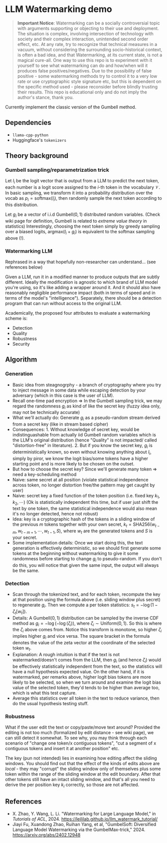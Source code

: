 # LLM Watermarking demo

> **Important Notice**: Watermarking can be a socially controversial topic with arguments supporting or objecting to their use and deployment. The situation is complex, involving intersection of technology with society and their complex interaction, unintended second order effect, etc. At any rate, try to recognize that technical measures in a vacuum, without considering the surrounding socio-historical context, is often a bad idea, and that Watermarking, at its current state, is not a magical cure-all. One way to use this repo is to experiment with it yourself to see what watermarking can do and how/when will it produces false positives/negatives. Due to the possibility of false positive - some watermarking methods try to control it to a very low rate or use cryptographic style signature etc, but this is dependent on the specific method used - please reconsider before blindly trusting their results. This repo is educational only and do not imply the author's stance, thank you.

Currently implement the classic version of the Gumbell method.

## Dependencies

- `llama-cpp-python`
- Huggingface's `tokenizers`

## Theory background

### Gumbell sampling/reparametrization trick

Let $l_i$ be the logit vector that is output from a LLM to predict the next token, each number is a logit score assigned to the $i$-th token in the vocabulary $\mathcal{V}$. In basic sampling, we transform it into a probability distribution over the vocab as $p_i = \text{softmax}(l_i)$, then randomly sample the next token according to this distribution.

Let $g_i$ be a vector of i.i.d $\text{Gumbell}(0, 1)$ distributed random variables. (Check wiki page for definition, Gumbell is related to *extreme value theory* in statistics) Interestingly, choosing the next token simply by greedy sampling over a biased logits, $\text{argmax}(l_i + g_i)$ is equivalent to the softmax sampling above (!).

### Watermarking LLM

Rephrased in a way that hopefully non-researcher can understand... (see references below)

Given a LLM, run it in a modified manner to produce outputs that are subtly different. Ideally the modification is agnostic to which brand of LLM model you're using, so it's like adding a wrapper around it. And it should also have reasonably negligible performance impact (both in terms of speed and in terms of the model's "intelligence"). Separately, there should be a detection program that can run without access to the original LLM.

Academically, the proposed four attributes to evaluate a watermarking scheme is:
- Detection
- Quality
- Robustness
- Security

## Algorithm

### Generation

- Basic idea from steagnogrphy - a branch of cryptography where you try to inject message in some data while escaping detection by your adversary (which in this case is the user of LLM).
- Recall one-time pad encryption => In the Gumbell sampling trick, we may regard the randomness $g_i$ as kind of like the secret key (fuzzy idea only, may not be technically accurate)
- What we'll actually do: Generate $g_i$ as a pseudo-random stream derived from a secret key (like in stream based cipher)
- Consequences: 1. Without knowledge of secret key, would be indistinguashable from actually iid Gumbell random variables which is the LLM's original distribution (hence "Quality" is not impacted/ called "distortion-free" in literature). 2. But if you know the secret key, $g_i$ is deterministically known, so even without knowing anything about $l_i$, simply by piror, we know the logit bias/some tokens have a higher starting point and is more likely to be chosen on the outset.
- But how to choose the secret key? Since we'll generate many token => need a key-scheduling method
- Naive: same secret at all position (violate statistical independence across token, no longer distortion free/the pattern may get caught by user)
- Naive: secret key a fixed function of the token position (i.e. fixed key $k_1, k_2, \cdots$) (Ok is statistically independent this time, but if user just shift the text by one token, the same statistical independence would also mean it's no longer detected, hence not robust)
- Idea: key is a cryptographic hash of the tokens in a sliding window of the previous $m$ tokens together with your own secret, $k_t = \text{SHA256}(w_{t-m}, w_{t-m+1}, \cdots, w_{t-1}, S)$, where $w_t$ are the generated tokens and $S$ is your secret.
- Some implementation details: Once we start doing this, the text generation is effectively deterministic, so we should first generate some tokens at the beginning without watermarking to give it some randomness before starting to change $g_i$ to pseudo-random. If you don't do this, you will notice that given the same input, the output will always be the same.

### Detection

- Scan through the tokenized text, and for each token, recompute the key at that position using the formula above (i.e. sliding window plus secret) to regenerate $g_i$. Then we compute a per token statistics: $s_t = -\log(1 - \zeta_t[w_t])$.
- Details: A $\text{Gumbell}(0, 1)$ distribution can be sampled by the inverse CDF method as $g_i = -\log(- \log(\zeta_i))$, where $\zeta_i \sim \text{Uniform}(0, 1)$. So this is where the $\zeta_i$ above comes from. Notice this transform is monotone, so higher $\zeta_i$ implies higher $g_i$ and vice versa. The square bracket in the formula denotes the value of the zeta vector at the coordinate of the selected token $w_t$.
- Explanation: A rough intuition is that if the text is not watermarked/doesn't comes from the LLM, then $g_i$ (and hence $\zeta_i$) would be effectively statistically independent from the text, so the statistics will have a null hypothesis expected value. On the other hand, if it is watermarked, per remarks above, higher logit bias tokens are more likely to be selected, so when we turn around and examine the logit bias value of the selected token, they'd tends to be higher than average too, which is what this test capture.
- Average this statistics over all token in the text to reduce variance, then do the usual hypothesis testing stuff.

### Robustness

What if the user edit the text or copy/paste/move text around? Provided the editing is not too much (formalized by edit distance - see wiki page), we can still detect it somewhat. To see why, you may think through each scenario of "change one token/x contiguous tokens", "cut a segment of x contiguous tokens and insert it at another position" etc.

The key (pun not intended) lies in examining how editing affect the sliding windows. You should find out that the effect of the kinds of edits above are *local* - they may "corrupt" the sliding window only of themselves plus some token within the range of the sliding window at the edit boundary. After that other tokens still have an intact sliding window, and that's all you need to derive the per position key $k_i$ correctly, so those are not affected.


## References

- X. Zhao, Y. Wang, L. Li. "Watermarking for Large Language Model," in *Tutorials of ACL*, 2024. https://leililab.github.io/llm_watermark_tutorial/
- Jiayi Fu, Xuandong Zhao, Ruihan Yang, et al, "GumbelSoft: Diversified Language Model Watermarking via the GumbelMax-trick," 2024. https://arxiv.org/abs/2402.12948
